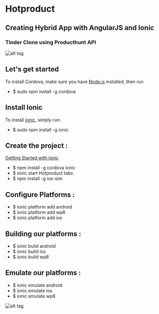 # Hotproduct
## Creating Hybrid App with AngularJS and Ionic 
### Tinder Clone using Producthunt API

![alt tag](https://github.com/mlaidouni/Hotproduct/blob/master/gif.gif)

## Let's get started
To install Cordova, make sure you have [Node.js](https://nodejs.org/en/) installed, then run

* $ sudo npm install -g cordova

## Install Ionic

To install [ionic](http://ionicframework.com/docs/guide/installation.html), simply run:

* $ sudo npm install -g ionic

## Create the project :

[Getting Started with Ionic](http://ionicframework.com/getting-started/)
* $ npm install -g cordova ionic
* $ ionic start Hotproduct tabs
* $ npm install -g ios-sim

## Configure Platforms :

* $ ionic platform add android
* $ ionic platform add wp8
* $ ionic platform add ios

## Building our platforms :

* $ ionic build android
* $ ionic build ios
* $ ionic build wp8

## Emulate our platforms :

* $ ionic emulate android	 	 
* $ ionic emulate ios
* $ ionic emulate wp8



![alt tag](https://github.com/mlaidouni/Hotproduct/blob/master/5.5-inch%20(iPhone%206+)%20-%20Screenshot%201.jpg)

